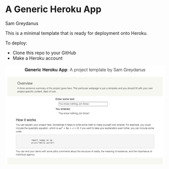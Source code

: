 # A Generic Heroku App
Sam Greydanus

This is a minimal template that is ready for deployment onto Heroku.

To deploy:
* Clone this repo to your GitHub
* Make a Heroku account


![screenshot.png](static/screenshot.png)
